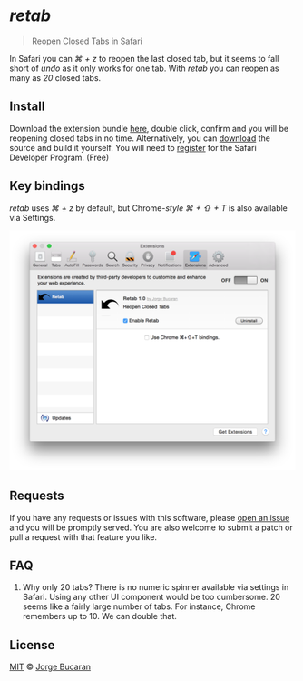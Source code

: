 # _retab_
> Reopen Closed Tabs in Safari

In Safari you can _⌘ + z_ to reopen the last closed tab, but it seems to fall short of _undo_ as it only works for one tab. With _retab_ you can reopen as many as _20_ closed tabs.

## Install

Download the extension bundle [here][bundle], double click, confirm and you will be reopening closed tabs in no time. Alternatively, you can [download][zip] the source and build it yourself. You will need to [register](https://developer.apple.com/programs/safari/) for the Safari Developer Program. (Free)


## Key bindings

_retab_ uses _⌘ + z_ by default, but Chrome-_style_ _⌘ + ⇧ + T_ is also available via Settings.

![](settings.png)

## Requests
If you have any requests or issues with this software, please [open an issue][issues] and you will be promptly served. You are also welcome to submit a patch or pull a request with that feature you like.

## FAQ
1. Why only 20 tabs?
There is no numeric spinner available via settings in Safari. Using any other UI component would be too cumbersome. 20 seems like a fairly large number of tabs. For instance, Chrome remembers up to 10. We can double that.

## License

[MIT](http://opensource.org/licenses/MIT) © [Jorge Bucaran](http://bucaran.me)

[bundle]: https://github.com/bucaran/retab/blob/master/retab.safariextz?raw=true
[zip]: https://github.com/bucaran/retab/archive/master.zip
[issues]: https://github.com/bucaran/retab/issues
